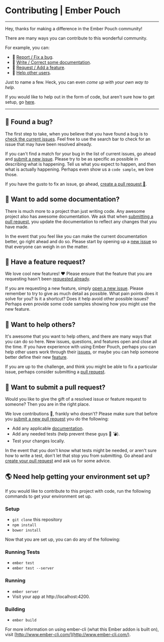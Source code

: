 # Contributing | Ember Pouch
___
Hey, thanks for making a difference in the Ember Pouch community!

There are many ways you can contribute to this wonderful community.

For example, you can:
* :bug: [Report / Fix a bug](#bug).
* :scroll: [Write / Correct some documentation](#documentation).
* :rocket: [Request / Add a feature](#feature_request).
* :fire_engine: [Help other users](#help_others).

Just to name a few. Heck, you can even *come up with your own way to help*.

If you would like to help out in the form of code, but aren't sure how to get setup, go [here](#environment).

___


## :bug: <a name="bug"></a>Found a bug?
The first step to take, when you believe that you have found a bug is to [check the current issues](https://github.com/nolanlawson/ember-pouch/issues). Feel free to use the search bar to check for an issue that may have been resolved already.

If you can't find a match for your bug in the list of current issues, go ahead and [submit a new issue](https://github.com/nolanlawson/ember-pouch/issues/new). Please try to be as specific as possible in describing what is happening. Tell us what you expect to happen, and then what is actually happening. Perhaps even show us a `code sample`, we love those.

If you have the gusto to fix an issue, go ahead, [create a pull request :santa:](#pull_request).

## :scroll: <a name="documentation"></a>Want to add some documentation?
There is much more to a project than just writing code. Any awesome project also has awesome documentation. We ask that when [submitting a pull request](#pull_request), you update the documentation to reflect any changes that you have made.

In the event that you feel like you can make the current documentation better, go right ahead and do so. Please start by opening up a [new issue](https://github.com/nolanlawson/ember-pouch/issues/new) so that everyone can weigh in on the matter.

## :rocket: <a name="feature_request"></a>Have a feature request?
We love cool new features! :heart: Please ensure that the feature that you are requesting hasn't been [requested already](https://github.com/nolanlawson/ember-pouch/issues).

If you are requesting a new feature, simply [open a new issue](https://github.com/nolanlawson/ember-pouch/issues/new). Please remember to try to give as much detail as possible. What pain points does it solve for you? Is it a shortcut? Does it help avoid other possible issues? Perhaps even provide some code samples showing how you might use the new feature.

## :fire_engine: <a name="help_others"></a>Want to help others?
It's awesome that you want to help others, and there are many ways that you can do so here. New issues, questions, and features open and close all the time. If you have experience with using Ember Pouch, perhaps you can help other users work through their [issues](https://github.com/nolanlawson/ember-pouch/issues), or maybe you can help someone better define their new [feature](https://github.com/nolanlawson/ember-pouch/issues).

If you are up to the challenge, and think you might be able to fix a particular issue, perhaps consider submitting a [pull request](#pull_request).

## :santa: <a name="pull_request"></a>Want to submit a pull request?
Would you like to give the gift of a resolved issue or feature request to someone? Then you are in the right place.

We love contributions :gift:, frankly who doesn't? Please make sure that before you [submit a new pull request](https://github.com/nolanlawson/ember-pouch/compare) you do the following:
* Add any applicable [documentation](#documentation).
* Add any needed tests (help prevent these guys :bug: :bomb:).
* Test your changes locally.

In the event that you don't know what tests might be needed, or aren't sure how to write a test, don't let that stop you from submitting. Go ahead and [create your pull request](https://github.com/nolanlawson/ember-pouch/compare) and ask us for some advice.

## :earth_americas: <a name="environment"></a>Need help getting your environment set up?
If you would like to contribute to this project with code, run the following commands to get your environment set up.

### Setup
* `git clone` this repository
* `npm install`
* `bower install`

Now that you are set up, you can do any of the following:

### Running Tests
* `ember test`
* `ember test --server`

### Running
* `ember server`
* Visit your app at http://localhost:4200.

### Building
* `ember build`

For more information on using ember-cli (what this Ember addon is built on), visit [http://www.ember-cli.com/](http://www.ember-cli.com/).
